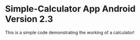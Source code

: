 # Simple-Calculator App Android Version 2.3
This is a simple code demonstrating the working of a calculator!

